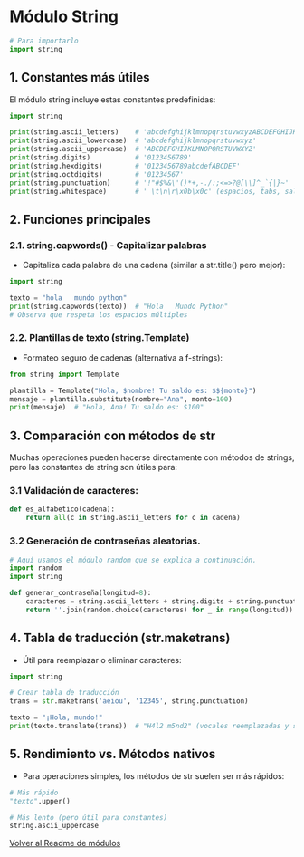 # Módulo String

```python
# Para importarlo
import string
```

## 1. Constantes más útiles

El módulo string incluye estas constantes predefinidas:
```python
import string

print(string.ascii_letters)    # 'abcdefghijklmnopqrstuvwxyzABCDEFGHIJKLMNOPQRSTUVWXYZ'
print(string.ascii_lowercase)  # 'abcdefghijklmnopqrstuvwxyz'
print(string.ascii_uppercase)  # 'ABCDEFGHIJKLMNOPQRSTUVWXYZ'
print(string.digits)           # '0123456789'
print(string.hexdigits)        # '0123456789abcdefABCDEF'
print(string.octdigits)        # '01234567'
print(string.punctuation)      # '!"#$%&\'()*+,-./:;<=>?@[\\]^_`{|}~'
print(string.whitespace)       # ' \t\n\r\x0b\x0c' (espacios, tabs, saltos de línea)
```

## 2. Funciones principales

### 2.1. string.capwords() - Capitalizar palabras

- Capitaliza cada palabra de una cadena (similar a str.title() pero mejor):

```python
import string

texto = "hola   mundo python"
print(string.capwords(texto))  # "Hola   Mundo Python"
# Observa que respeta los espacios múltiples
```

### 2.2. Plantillas de texto (string.Template)

- Formateo seguro de cadenas (alternativa a f-strings):
```python
from string import Template

plantilla = Template("Hola, $nombre! Tu saldo es: $${monto}")
mensaje = plantilla.substitute(nombre="Ana", monto=100)
print(mensaje)  # "Hola, Ana! Tu saldo es: $100"
```

## 3. Comparación con métodos de str
Muchas operaciones pueden hacerse directamente con métodos de strings, pero las constantes de string son útiles para:

### 3.1 Validación de caracteres:
```python
def es_alfabetico(cadena):
    return all(c in string.ascii_letters for c in cadena)
```

### 3.2 Generación de contraseñas aleatorias.
```python
# Aquí usamos el módulo random que se explica a continuación.
import random
import string

def generar_contraseña(longitud=8):
    caracteres = string.ascii_letters + string.digits + string.punctuation
    return ''.join(random.choice(caracteres) for _ in range(longitud))
```

## 4. Tabla de traducción (str.maketrans)

- Útil para reemplazar o eliminar caracteres:
```python
import string

# Crear tabla de traducción
trans = str.maketrans('aeiou', '12345', string.punctuation)

texto = "¡Hola, mundo!"
print(texto.translate(trans))  # "H4l2 m5nd2" (vocales reemplazadas y signos eliminados)
```

## 5. Rendimiento vs. Métodos nativos
- Para operaciones simples, los métodos de str suelen ser más rápidos:
```python
# Más rápido
"texto".upper()

# Más lento (pero útil para constantes)
string.ascii_uppercase
```

[Volver al Readme de módulos](../readme.md/#25-módulo-de-cadenas)